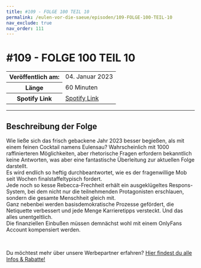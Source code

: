 ```yaml
---
title: #109 - FOLGE 100 TEIL 10
permalink: /eulen-vor-die-saeue/episoden/109-FOLGE-100-TEIL-10
nav_exclude: true
nav_order: 111
---
```


# #109 - FOLGE 100 TEIL 10
<table class="resp-table dcf-table dcf-table-responsive dcf-table-bordered dcf-table-striped dcf-w-100%">
                    <tbody>
                        <tr>
                            <th scope="row">Veröffentlich am:</th>
                            <td data-label="Veröffentlich am:">04. Januar 2023</td>
                        </tr>
                        <tr>
                            <th scope="row">Länge </th>
                            <td data-label="Länge ">60 Minuten</td>
                        </tr><tr>
                                <th scope="row">Spotify Link</th>
                                <td data-label="Spotify Link"><a href="https://open.spotify.com/episode/3GACeBSAYMQMgQiunbY1lr">Spotify Link</a></td>
                            </tr></tbody>
                </table>

***

## Beschreibung der Folge

<div>
<p>Wie ließe sich das frisch gebackene Jahr 2023 besser begießen, als mit einem feinen Cocktail namens Eulensau? Wahrscheinlich mit 1000 raffinierteren Möglichkeiten, aber rhetorische Fragen erfordern bekanntlich keine Antworten, was aber eine fantastische Überleitung zur aktuellen Folge darstellt. <br/>Es wird endlich so heftig durchbeantwortet, wie es der fragenwillige Mob seit Wochen finalstaffeltypisch fordert. <br/>Jede noch so kesse Rebecca-Frechheit erhält ein ausgeklügeltes Respons-System, bei dem nicht nur die teilnehmenden Protagonisten erschlauen, sondern die gesamte Menschheit gleich mit. <br/>Ganz nebenbei werden basisdemokratische Prozesse gefördert, die Netiquette verbessert und jede Menge Karrieretipps versteckt. Und das alles unentgeltlich. <br/>Die finanziellen Einbußen müssen demnächst wohl mit einem OnlyFans Account kompensiert werden.</p><br/><p>Du möchtest mehr über unsere Werbepartner erfahren? <a href="https://linktr.ee/EulenvordieSaeue" rel="nofollow">Hier findest du alle Infos &amp; Rabatte!</a></p>  
</div>

